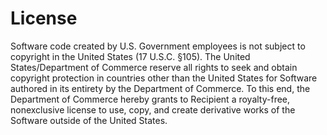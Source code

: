 License
==============
Software code created by U.S. Government employees is not subject to copyright
in the United States (17 U.S.C. §105). The United States/Department of Commerce
reserve all rights to seek and obtain copyright protection in countries other
than the United States for Software authored in its entirety by the Department
of Commerce.  To this end, the Department of Commerce hereby grants to
Recipient a royalty-free, nonexclusive license to use, copy, and create
derivative works of the Software outside of the United States.
